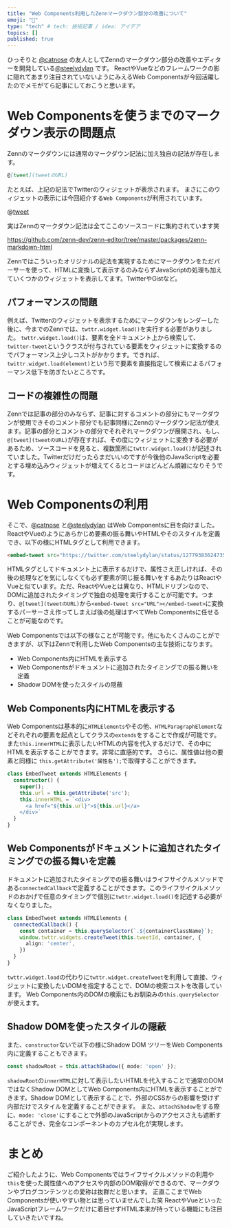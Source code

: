 ```yaml
---
title: "Web Components利用したZennマークダウン部分の改善について"
emoji: "📌"
type: "tech" # tech: 技術記事 / idea: アイデア
topics: []
published: true
---
```


ひっそりと [@catnose](https://twitter.com/catnose99) の友人としてZennのマークダウン部分の改善やエディターを開発している[@steelydylan](https://twitter.com/steelydylan) です。
ReactやVueなどのフレームワークの影に隠れてあまり注目されていないようにみえるWeb Componentsが今回活躍したのでメモがてら記事にしておこうと思います。

# Web Componentsを使うまでのマークダウン表示の問題点

Zennのマークダウンには通常のマークダウン記法に加え独自の記法が存在します。

```md
@[tweet](tweetのURL)
```

たとえば、上記の記法でTwitterのウィジェットが表示されます。
まさにこのウィジェットの表示には今回紹介する`Web Components`が利用されています。

@[tweet](https://twitter.com/steelydylan/status/1277938362473541634)

実はZennのマークダウン記法は全てここのソースコードに集約されています笑

https://github.com/zenn-dev/zenn-editor/tree/master/packages/zenn-markdown-html

Zennではこういったオリジナルの記法を実現するためにマークダウンをただパーサーを使って、HTMLに変換して表示するのみならずJavaScriptの処理も加えていくつかのウィジェットを表示してます。TwitterやGistなど。

## パフォーマンスの問題
例えば、Twitterのウィジェットを表示するためにマークダウンをレンダーした後に、今までのZennでは、`twttr.widget.load()`を実行する必要がありました。
`twttr.widget.load()`は、要素を全ドキュメント上から検索して、`twitter-tweet`というクラスが付与されている要素をウィジェットに変換するのでパフォーマンス上少しコストがかかります。できれば、`twittr.widget.load(element)`という形で要素を直接指定して検索によるパフォーマンス低下を防ぎたいところです。

## コードの複雑性の問題
Zennでは記事の部分のみならず、記事に対するコメントの部分にもマークダウンが使用できそのコメント部分でも記事同様にZennのマークダウン記法が使えます。記事の部分とコメントの部分でそれぞれマークダウンが展開され、もし、`@[tweet](tweetのURL)`が存在すれば、その度にウィジェットに変換する必要があるため、ソースコードを見ると、複数箇所に`twttr.widget.load()`が記述されていました。Twitterだけだったらまだいいのですが今後他のJavaScriptを必要とする埋め込みウィジェットが増えてくるとコードはどんどん煩雑になりそうです。

# Web Componentsの利用

そこで、[@catnose](https://twitter.com/catnose99) と[@steelydylan](https://twitter.com/steelydylan) はWeb Componentsに目を向けました。ReactやVueのようにあらかじめ要素の振る舞いやHTMLやそのスタイルを定義でき、以下の様にHTMLタグとして利用できます。


```html
<embed-tweet src="https://twitter.com/steelydylan/status/1277938362473541634"></embed-tweet>
```

HTMLタグとしてドキュメント上に表示するだけで、属性さえ正しければ、その後の処理などを気にしなくても必ず要素が同じ振る舞いをするあたりはReactやVueと似ています。ただ、ReactやVueとは異なり、HTMLドリブンなので、DOMに追加されたタイミングで独自の処理を実行することが可能です。つまり、`@[tweet](tweetのURL)`から`<embed-tweet src="URL"></embed-tweet>`に変換するパーサーさえ作ってしまえば後の処理はすべてWeb Componentsに任せることが可能なのです。

Web Componentsでは以下の様なことが可能です。他にもたくさんのことができますが、以下はZennで利用したWeb Componentsの主な技術になります。

- Web Components内にHTMLを表示する
- Web Componentsがドキュメントに追加されたタイミングでの振る舞いを定義
- Shadow DOMを使ったスタイルの隠蔽

## Web Components内にHTMLを表示する
Web Componentsは基本的に`HTMLElements`やその他、`HTMLParagraphElement`などそれぞれの要素を起点としてクラスの`extends`をすることで作成が可能です。
また`this.innerHTML`に表示したいHTMLの内容を代入するだけで、その中にHTMLを表示することができます。非常に直感的です。
さらに、属性値は他の要素と同様に `this.getAttribute('属性名');`で取得することができます。

```ts
class EmbedTweet extends HTMLElements {
  constructor() {
    super();
    this.url = this.getAttribute('src');
    this.innerHTML = `<div>
      <a href="${this.url}">${this.url}</a>
    </div>`
  }
}
```

## Web Componentsがドキュメントに追加されたタイミングでの振る舞いを定義
ドキュメントに追加されたタイミングでの振る舞いはライフサイクルメソッドである`connectedCallback`で定義することができます。このライフサイクルメソッドのおかげで任意のタイミングで個別に`twttr.widget.load()`を記述する必要がなくなりました。

```ts
class EmbedTweet extends HTMLElements {
  connectedCallback() {
    const container = this.querySelector(`.${containerClassName}`);
    window.twttr.widgets.createTweet(this.tweetId, container, {
      align: 'center',
    })
  }
}
```

`twttr.widget.load`の代わりに`twttr.widget.createTweet`を利用して直接、ウィジェットに変換したいDOMを指定することで、DOMの検索コストを改善しています。
Web Components内のDOMの検索にもお馴染みの`this.querySelector`が使えます。

## Shadow DOMを使ったスタイルの隠蔽

また、`constructor`ないで以下の様にShadow DOM ツリーをWeb Components内に定義することもできます。

```ts
const shadowRoot = this.attachShadow({ mode: 'open' });
```

`shadowRoot`の`innerHTML`に対して表示したいHTMLを代入することで通常のDOMではなくShadow DOMとしてWeb Components内にHTMLを表示することができます。Shadow DOMとして表示することで、外部のCSSからの影響を受けず内部だけでスタイルを定義することができます。
また、`attachShadow`をする際に、`mode: 'close'`にすることで外部のJavaScriptからのアクセスさえも遮断することができ、完全なコンポーネントのカプセル化が実現します。

# まとめ

ご紹介したように、Web Componentsではライフサイクルメソッドの利用や`this`を使った属性値へのアクセスや内部のDOM取得ができるので、マークダウンやブログコンテンツとの愛称は抜群だと思います。
正直ここまでWeb Componentsが使いやすい物とは思っていませんでした笑
ReactやVueといったJavaScriptフレームワークだけに着目せずHTML本来が持っている機能にも注目していきたいですね。
